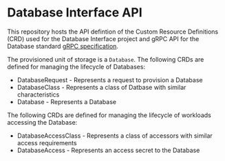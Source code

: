 # Database Interface API

This repository hosts the API defintion of the Custom Resource Definitions (CRD) used for the Database Interface project
and gRPC API for the Database standard [gRPC specification](spec/README.md).

The provisioned unit of storage is a `Database`. The following CRDs are defined for managing the lifecycle of Databases:

- DatabaseRequest - Represents a request to provision a Database
- DatabaseClass - Represents a class of Datbase with similar characteristics
- Database - Represents a Database

The following CRDs are defined for managing the lifecycle of workloads accessing the Database:

- DatabaseAccessClass - Represents a class of accessors with similar access requirements
- DatabaseAccess - Represents an access secret to the Database